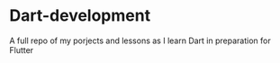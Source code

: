 # Dart-development

A full repo of my porjects and lessons as I learn Dart in preparation for Flutter
